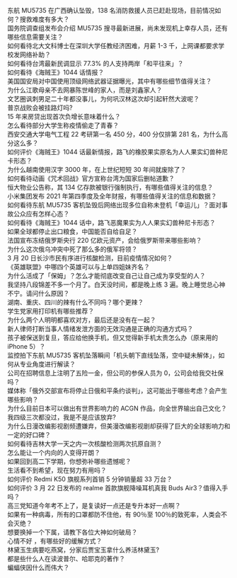 东航 MU5735 在广西确认坠毁，138 名消防救援人员已赶赴现场，目前情况如何？搜救难度有多大？  
国务院调查组发布会介绍 MU5735 搜寻最新进展，尚未发现机上幸存人员，还有哪些信息需要关注？  
如何看待北大文科博士在深圳大学任教经济困难，月薪 1-3 千，上网课都要求学校发网络补助？  
如何看待台湾最新民调显示 77.3% 的人支持两岸「和平往来」？  
如何看待《海贼王》1044 话情报？  
美国国安局对中国使用顶级网络武器证据曝光，其中有哪些细节值得关注？  
为什么江歌母亲不去网暴陈世峰的家人，而是刘鑫家人？  
文艺圈讽刺男足二十年都没事儿，为何巩汉林这次却引起轩然大波呢？  
普京战败会被挂路灯吗?  
15 年来房贷出现首次负增长意味着什么？  
怎么看待部分大学生称疫情偷走了青春？  
西安交通大学电气工程 22 考研第一名 450 分，400 分仅排第 281 名，为什么高分这么多？  
如何评价《海贼王》1044 话最新情报，路飞的橡胶果实原名为人人果实幻兽种尼卡形态？  
为什么越南使用汉字 3000 年，在上世纪短短 30 年间就废除了？  
如何看待动画《咒术回战》官方宣称台湾为国家后删帖道歉？  
恒大物业公告称，其 134 亿存款被银行强制执行，有哪些值得关注的信息？  
小米集团发布 2021 年第四季度及全年财报，有哪些值得关注的信息和数据？  
如何看待东航 MU5735 客机坠毁后网络出现多位自称未登机「幸运儿」？面对事故公众应有怎样心态？  
如何看待《海贼王》1044 话中，路飞恶魔果实为人人果实幻兽种尼卡形态？  
如果全球都停止出口粮食，中国能否自给自足？  
法国宣布冻结俄罗斯央行 220 亿欧元资产，会给俄罗斯带来哪些影响？  
为什么这次俄乌冲突中死了那么多的俄军将领？  
3 月 20 日长沙市民有序进行核酸检测，目前疫情情况如何？  
《英雄联盟》中哪四个英雄可以与上单四姐妹齐名？  
为什么活成了「保姆」？怎么才能彻底改变自己让自己成为享受型的人？  
我坚持八段锦差不多一个月了。白天没时间，都是晚上练 3 遍。晚上睡觉总心神不宁。请问什么原因？  
湖南、重庆、四川的辣有什么不同吗？哪个更辣？  
学生党家用打印机有哪些推荐？  
为什么两个人明明都喜欢对方，最后还是没有在一起？  
新人律师打断当事人情绪发泄方面的无效沟通是正确的沟通方式吗？  
孩子被保送到复旦，答应给他换手机，但又觉得新手机太贵怎么办（原来用的 iPhone 5）？  
监控拍下东航 MU5735 客机坠落瞬间「机头朝下直线坠落，空中疑未解体」，如何从专业角度进行解读？  
公司在招聘信息上注明了五险一金，但公司的参保人员为 0，公司会给我交社保吗？  
媒体称「俄外交部宣布将停止日俄和平条约谈判」，这可能出于哪些考虑？会产生哪些影响？  
为什么目前日本可以做出有世界影响力的 ACGN 作品，向全世界输出自己文化？  
我四级三次都没过，我是不是应该放弃?  
为什么日漫改编影视剧频遭嫌弃，但美漫改编影视剧却获得了巨大的全球影响力和一定的好口碑？  
如何看待吉林大学一天之内一次核酸检测两次抗原自测？  
怎么能让一个内向的人变得开朗？  
如果回到高二下学期，你想弥补哪些遗憾呢？  
生活看不到希望，现在努力有用吗？  
如何评价 Redmi K50 旗舰系列首销 5 分钟销量超 33 万台？  
如何评价 3 月 22 日发布的 realme 首款旗舰降噪耳机真我 Buds Air3？值得入手吗？  
高三党知道今年考不上了，是复读好一点还是专升本好一点啊？  
如果有一种病毒，所有的口罩都防不住他，有 90％至 100％的致死率，人类会不会灭绝？  
想要换掉一个下属，请教下各位大神如何破局？  
心情不好 ，有哪些好的缓解方式？  
林黛玉生病要吃燕窝，分家后贾宝玉拿什么养活林黛玉?  
都是些什么人在读波普尔、哈耶克的著作？  
蝙蝠侠因什么而伟大？  
